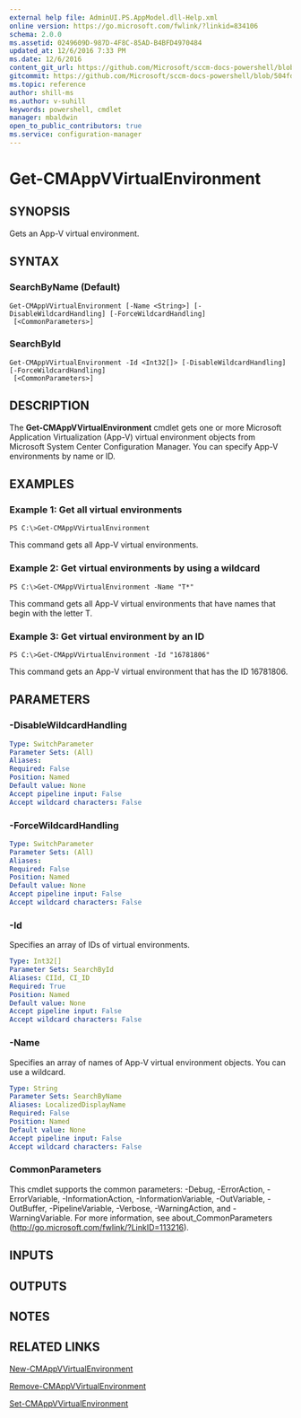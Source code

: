 ```yaml
---
external help file: AdminUI.PS.AppModel.dll-Help.xml
online version: https://go.microsoft.com/fwlink/?linkid=834106
schema: 2.0.0
ms.assetid: 0249609D-987D-4F8C-85AD-B4BFD4970484
updated_at: 12/6/2016 7:33 PM
ms.date: 12/6/2016
content_git_url: https://github.com/Microsoft/sccm-docs-powershell/blob/live/sccm-cmdlets/ConfigurationManager/vlatest/Get-CMAppVVirtualEnvironment.md
gitcommit: https://github.com/Microsoft/sccm-docs-powershell/blob/504fd5ae0c4dcc14877d18b3f201f0c5172688ce/sccm-cmdlets/ConfigurationManager/vlatest/Get-CMAppVVirtualEnvironment.md
ms.topic: reference
author: shill-ms
ms.author: v-suhill
keywords: powershell, cmdlet
manager: mbaldwin
open_to_public_contributors: true
ms.service: configuration-manager
---
```


# Get-CMAppVVirtualEnvironment

## SYNOPSIS
Gets an App-V virtual environment.

## SYNTAX

### SearchByName (Default)
```
Get-CMAppVVirtualEnvironment [-Name <String>] [-DisableWildcardHandling] [-ForceWildcardHandling]
 [<CommonParameters>]
```

### SearchById
```
Get-CMAppVVirtualEnvironment -Id <Int32[]> [-DisableWildcardHandling] [-ForceWildcardHandling]
 [<CommonParameters>]
```

## DESCRIPTION
The **Get-CMAppVVirtualEnvironment** cmdlet gets one or more Microsoft Application Virtualization (App-V) virtual environment objects from Microsoft System Center Configuration Manager.
You can specify App-V environments by name or ID.

## EXAMPLES

### Example 1: Get all virtual environments
```
PS C:\>Get-CMAppVVirtualEnvironment
```

This command gets all App-V virtual environments.

### Example 2: Get virtual environments by using a wildcard
```
PS C:\>Get-CMAppVVirtualEnvironment -Name "T*"
```

This command gets all App-V virtual environments that have names that begin with the letter T.

### Example 3: Get virtual environment by an ID
```
PS C:\>Get-CMAppVVirtualEnvironment -Id "16781806"
```

This command gets an App-V virtual environment that has the ID 16781806.

## PARAMETERS

### -DisableWildcardHandling


```yaml
Type: SwitchParameter
Parameter Sets: (All)
Aliases: 
Required: False
Position: Named
Default value: None
Accept pipeline input: False
Accept wildcard characters: False
```

### -ForceWildcardHandling


```yaml
Type: SwitchParameter
Parameter Sets: (All)
Aliases: 
Required: False
Position: Named
Default value: None
Accept pipeline input: False
Accept wildcard characters: False
```

### -Id
Specifies an array of IDs of virtual environments.

```yaml
Type: Int32[]
Parameter Sets: SearchById
Aliases: CIId, CI_ID
Required: True
Position: Named
Default value: None
Accept pipeline input: False
Accept wildcard characters: False
```

### -Name
Specifies an array of names of App-V virtual environment objects.
You can use a wildcard.

```yaml
Type: String
Parameter Sets: SearchByName
Aliases: LocalizedDisplayName
Required: False
Position: Named
Default value: None
Accept pipeline input: False
Accept wildcard characters: False
```

### CommonParameters
This cmdlet supports the common parameters: -Debug, -ErrorAction, -ErrorVariable, -InformationAction, -InformationVariable, -OutVariable, -OutBuffer, -PipelineVariable, -Verbose, -WarningAction, and -WarningVariable. For more information, see about_CommonParameters (http://go.microsoft.com/fwlink/?LinkID=113216).

## INPUTS

## OUTPUTS

## NOTES

## RELATED LINKS

[New-CMAppVVirtualEnvironment](xref:ConfigurationManager/vlatest/New-CMAppVVirtualEnvironment.md)

[Remove-CMAppVVirtualEnvironment](xref:ConfigurationManager/vlatest/Remove-CMAppVVirtualEnvironment.md)

[Set-CMAppVVirtualEnvironment](xref:ConfigurationManager/vlatest/Set-CMAppVVirtualEnvironment.md)


